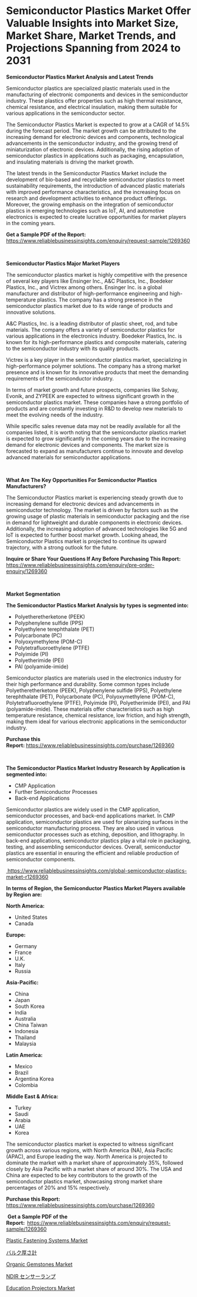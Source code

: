 <p><h1>Semiconductor Plastics Market Offer Valuable Insights into Market Size, Market Share, Market Trends, and Projections Spanning from 2024 to 2031</h1></p><p><strong>Semiconductor Plastics Market Analysis and Latest Trends</strong></p>
<p><p>Semiconductor plastics are specialized plastic materials used in the manufacturing of electronic components and devices in the semiconductor industry. These plastics offer properties such as high thermal resistance, chemical resistance, and electrical insulation, making them suitable for various applications in the semiconductor sector.</p><p>The Semiconductor Plastics Market is expected to grow at a CAGR of 14.5% during the forecast period. The market growth can be attributed to the increasing demand for electronic devices and components, technological advancements in the semiconductor industry, and the growing trend of miniaturization of electronic devices. Additionally, the rising adoption of semiconductor plastics in applications such as packaging, encapsulation, and insulating materials is driving the market growth.</p><p>The latest trends in the Semiconductor Plastics Market include the development of bio-based and recyclable semiconductor plastics to meet sustainability requirements, the introduction of advanced plastic materials with improved performance characteristics, and the increasing focus on research and development activities to enhance product offerings. Moreover, the growing emphasis on the integration of semiconductor plastics in emerging technologies such as IoT, AI, and automotive electronics is expected to create lucrative opportunities for market players in the coming years.</p></p>
<p><strong>Get a Sample PDF of the Report:&nbsp;</strong> <a href="https://www.reliablebusinessinsights.com/enquiry/request-sample/1269360">https://www.reliablebusinessinsights.com/enquiry/request-sample/1269360</a></p>
<p>&nbsp;</p>
<p><strong>Semiconductor Plastics Major Market Players</strong></p>
<p><p>The semiconductor plastics market is highly competitive with the presence of several key players like Ensinger Inc., A&C Plastics, Inc., Boedeker Plastics, Inc., and Victrex among others. Ensinger Inc. is a global manufacturer and distributor of high-performance engineering and high-temperature plastics. The company has a strong presence in the semiconductor plastics market due to its wide range of products and innovative solutions.</p><p>A&C Plastics, Inc. is a leading distributor of plastic sheet, rod, and tube materials. The company offers a variety of semiconductor plastics for various applications in the electronics industry. Boedeker Plastics, Inc. is known for its high-performance plastics and composite materials, catering to the semiconductor industry with its quality products.</p><p>Victrex is a key player in the semiconductor plastics market, specializing in high-performance polymer solutions. The company has a strong market presence and is known for its innovative products that meet the demanding requirements of the semiconductor industry.</p><p>In terms of market growth and future prospects, companies like Solvay, Evonik, and ZYPEEK are expected to witness significant growth in the semiconductor plastics market. These companies have a strong portfolio of products and are constantly investing in R&D to develop new materials to meet the evolving needs of the industry.</p><p>While specific sales revenue data may not be readily available for all the companies listed, it is worth noting that the semiconductor plastics market is expected to grow significantly in the coming years due to the increasing demand for electronic devices and components. The market size is forecasted to expand as manufacturers continue to innovate and develop advanced materials for semiconductor applications.</p></p>
<p>&nbsp;</p>
<p><strong>What Are The Key Opportunities For Semiconductor Plastics Manufacturers?</strong></p>
<p><p>The Semiconductor Plastics market is experiencing steady growth due to increasing demand for electronic devices and advancements in semiconductor technology. The market is driven by factors such as the growing usage of plastic materials in semiconductor packaging and the rise in demand for lightweight and durable components in electronic devices. Additionally, the increasing adoption of advanced technologies like 5G and IoT is expected to further boost market growth. Looking ahead, the Semiconductor Plastics market is projected to continue its upward trajectory, with a strong outlook for the future.</p></p>
<p><strong>Inquire or Share Your Questions If Any Before Purchasing This Report:</strong> <a href="https://www.reliablebusinessinsights.com/enquiry/pre-order-enquiry/1269360">https://www.reliablebusinessinsights.com/enquiry/pre-order-enquiry/1269360</a></p>
<p>&nbsp;</p>
<p><strong>Market Segmentation</strong></p>
<p><strong>The Semiconductor Plastics Market Analysis by types is segmented into:</strong></p>
<p><ul><li>Polyetheretherketone (PEEK)</li><li>Polyphenylene sulfide (PPS)</li><li>Polyethylene terephthalate (PET)</li><li>Polycarbonate (PC)</li><li>Polyoxymethylene (POM-C)</li><li>Polytetrafluoroethylene (PTFE)</li><li>Polyimide (PI)</li><li>Polyetherimide (PEI)</li><li>PAI (polyamide-imide)</li></ul></p>
<p><p>Semiconductor plastics are materials used in the electronics industry for their high performance and durability. Some common types include Polyetheretherketone (PEEK), Polyphenylene sulfide (PPS), Polyethylene terephthalate (PET), Polycarbonate (PC), Polyoxymethylene (POM-C), Polytetrafluoroethylene (PTFE), Polyimide (PI), Polyetherimide (PEI), and PAI (polyamide-imide). These materials offer characteristics such as high temperature resistance, chemical resistance, low friction, and high strength, making them ideal for various electronic applications in the semiconductor industry.</p></p>
<p><strong>Purchase this Report:&nbsp;</strong><a href="https://www.reliablebusinessinsights.com/purchase/1269360">https://www.reliablebusinessinsights.com/purchase/1269360</a></p>
<p>&nbsp;</p>
<p><strong>The Semiconductor Plastics Market Industry Research by Application is segmented into:</strong></p>
<p><ul><li>CMP Application</li><li>Further Semiconductor Processes</li><li>Back-end Applications</li></ul></p>
<p><p>Semiconductor plastics are widely used in the CMP application, semiconductor processes, and back-end applications market. In CMP application, semiconductor plastics are used for planarizing surfaces in the semiconductor manufacturing process. They are also used in various semiconductor processes such as etching, deposition, and lithography. In back-end applications, semiconductor plastics play a vital role in packaging, testing, and assembling semiconductor devices. Overall, semiconductor plastics are essential in ensuring the efficient and reliable production of semiconductor components.</p></p>
<p><a href="https://www.reliablebusinessinsights.com/global-semiconductor-plastics-market-r1269360">&nbsp;https://www.reliablebusinessinsights.com/global-semiconductor-plastics-market-r1269360</a></p>
<p><strong>In terms of Region, the Semiconductor Plastics Market Players available by Region are:</strong></p>
<p>
    <p> <strong> North America: </strong>
        <ul>
            <li>United States</li>
            <li>Canada</li>
        </ul>
        </p> 
    <p> <strong> Europe: </strong>
        <ul>
            <li>Germany</li>
            <li>France</li>
            <li>U.K.</li>
            <li>Italy</li>
            <li>Russia</li>
        </ul>
        </p> 
    <p> <strong> Asia-Pacific: </strong>
        <ul>
            <li>China</li>
            <li>Japan</li>
            <li>South Korea</li>
            <li>India</li>
            <li>Australia</li>
            <li>China Taiwan</li>
            <li>Indonesia</li>
            <li>Thailand</li>
            <li>Malaysia</li>
        </ul>
        </p> 
    <p> <strong> Latin America: </strong>
        <ul>
            <li>Mexico</li>
            <li>Brazil</li>
            <li>Argentina Korea</li>
            <li>Colombia</li>
        </ul>
        </p> 
    <p> <strong> Middle East & Africa: </strong>
        <ul>
            <li>Turkey</li>
            <li>Saudi</li>
            <li>Arabia</li>
            <li>UAE</li>
            <li>Korea</li>
        </ul>
    </p>
    </p>
<p><p>The semiconductor plastics market is expected to witness significant growth across various regions, with North America (NA), Asia Pacific (APAC), and Europe leading the way. North America is projected to dominate the market with a market share of approximately 35%, followed closely by Asia Pacific with a market share of around 30%. The USA and China are expected to be key contributors to the growth of the semiconductor plastics market, showcasing strong market share percentages of 20% and 15% respectively.</p></p>
<p><strong>Purchase this Report: </strong><a href="https://www.reliablebusinessinsights.com/purchase/1269360">https://www.reliablebusinessinsights.com/purchase/1269360</a></p>
<p>&nbsp;<strong>Get a Sample PDF of the Report:&nbsp;&nbsp;</strong><a href="https://www.reliablebusinessinsights.com/enquiry/request-sample/1269360">https://www.reliablebusinessinsights.com/enquiry/request-sample/1269360</a></p>
<p><strong></strong></p>
<p><p><a href="https://github.com/barbarakss89/Market-Research-Report-List-1/blob/main/plastic-fastening-systems-market.md">Plastic Fastening Systems Market</a></p><p><a href="https://github.com/KenyonJohns/Market-Research-Report-List-1/blob/main/9783610100217.md">バルク厚さ計</a></p><p><a href="https://github.com/nicholepatriciadoylenwnrjr0/Market-Research-Report-List-2/blob/main/organic-gemstones-market.md">Organic Gemstones Market</a></p><p><a href="https://github.com/CieloStamm/Market-Research-Report-List-1/blob/main/2462040100216.md">NDIR センサーランプ</a></p><p><a href="https://issuu.com/reportprime-2/docs/education-projectors-market-size-2030.pptx">Education Projectors Market</a></p></p>